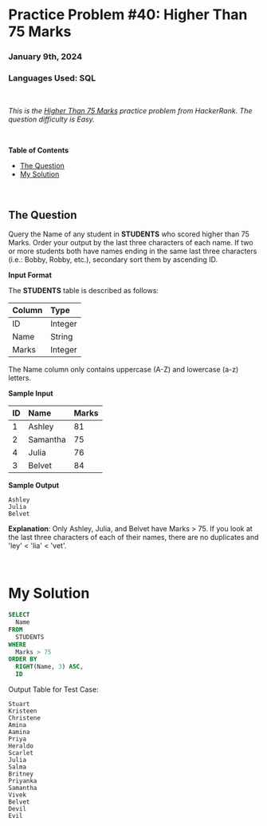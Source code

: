 # **Practice Problem #40: Higher Than 75 Marks**
### January 9th, 2024
### Languages Used: SQL

<br>

*This is the [Higher Than 75 Marks](https://www.hackerrank.com/challenges/more-than-75-marks/problem) practice problem from HackerRank. The question difficulty is Easy.*

<br>

**Table of Contents**

-   [The Question](#the-question)
-   [My Solution](#my-solution)
  
<br>

## The Question

Query the Name of any student in **STUDENTS** who scored higher than 75 Marks. Order your output by the last three characters of each name. If two or more students both have names ending in the same last three characters (i.e.: Bobby, Robby, etc.), secondary sort them by ascending ID.

**Input Format**

The **STUDENTS** table is described as follows:

| Column     | Type    |
| :--------- | :-----  |
| ID         | Integer |
| Name       | String  |
| Marks      | Integer |

The Name column only contains uppercase (A-Z) and lowercase (a-z) letters.

**Sample Input**

| ID   | Name     | Marks |
| :--- | :------  | :---- |
| 1    | Ashley   | 81    |
| 2    | Samantha | 75    |
| 4    | Julia    | 76    |
| 3    | Belvet   | 84    |

**Sample Output**

```
Ashley
Julia
Belvet
```

**Explanation**: Only Ashley, Julia, and Belvet have Marks > 75. If you look at the last three characters of each of their names, there are no duplicates and 'ley' < 'lia' < 'vet'.

<br>

# My Solution

``` SQL
SELECT
  Name
FROM
  STUDENTS
WHERE 
  Marks > 75
ORDER BY 
  RIGHT(Name, 3) ASC,
  ID
```

Output Table for Test Case:

```
Stuart 
Kristeen 
Christene 
Amina 
Aamina 
Priya 
Heraldo 
Scarlet 
Julia 
Salma 
Britney 
Priyanka 
Samantha 
Vivek 
Belvet 
Devil 
Evil
```

